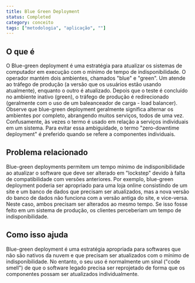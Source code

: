```yaml
---
title: Blue Green Deployment
status: Completed
category: conceito
tags: ["metodologia", "aplicação", ""]
---
```


## O que é

O Blue-green deployment é uma estratégia para atualizar os sistemas de computador em execução com o mínimo de tempo de indisponibilidade. O operador mantém dois ambientes, chamados "blue" e "green".
Um atende ao tráfego de produção (a versão que os usuários estão usando atualmente), enquanto o outro é atualizado. Depois que o teste é concluído no ambiente inativo (green), o tráfego de produção é redirecionado (geralmente com o uso de um baleanceador de carga - load balancer). Observe que blue-green deployment geralmente significa alternar os ambientes por completo, abrangendo muitos serviços, todos de uma vez. Confusamente, às vezes o termo é usado em relação a serviços individuais em um sistema. Para evitar essa ambiguidade, o termo "zero-downtime deployment" é preferido quando se refere a componentes individuais.

## Problema relacionado

Blue-green deployments permitem um tempo mínimo de indisponibilidade ao atualizar o software que deve ser alterado em "lockstep" devido à falta de compatibilidade com versões anteriores. Por exemplo, blue-green deployment poderia ser apropriado para uma loja online consistindo de um site e um banco de dados que precisam ser atualizados, mas a nova versão do banco de dados não funciona com a versão antiga do site, e vice-versa. Neste caso, ambos precisam ser alterados ao mesmo tempo. Se isso fosse feito em um sistema de produção, os clientes perceberiam um tempo de indisponibilidade.

## Como isso ajuda

Blue-green deployment é uma estratégia apropriada para softwares que não são nativos da nuvem e que precisam ser atualizados com o mínimo de indisponibilidade. No entanto, o seu uso é normalmente um sinal ("code smell") de que o software legado precisa ser reprojetado de forma que os componentes possam ser atualizados individualmente.
